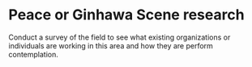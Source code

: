# Peace or Ginhawa Scene research

Conduct a survey of the field to see what existing organizations or individuals are working in this area and how they are perform contemplation.

